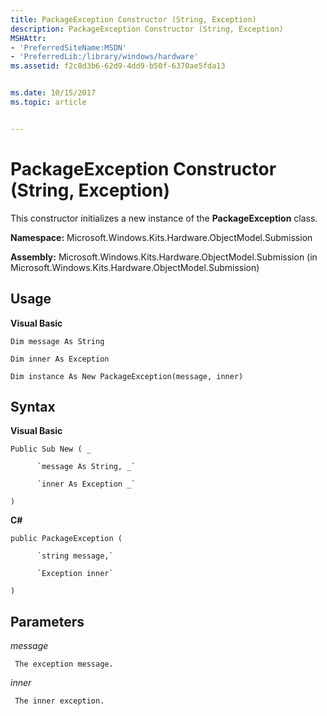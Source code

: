 ```yaml
---
title: PackageException Constructor (String, Exception)
description: PackageException Constructor (String, Exception)
MSHAttr:
- 'PreferredSiteName:MSDN'
- 'PreferredLib:/library/windows/hardware'
ms.assetid: f2c8d3b6-62d9-4dd9-b50f-6370ae5fda13


ms.date: 10/15/2017
ms.topic: article


---
```


# PackageException Constructor (String, Exception)


This constructor initializes a new instance of the **PackageException** class.

**Namespace:** Microsoft.Windows.Kits.Hardware.ObjectModel.Submission

**Assembly:** Microsoft.Windows.Kits.Hardware.ObjectModel.Submission (in Microsoft.Windows.Kits.Hardware.ObjectModel.Submission)

## <span id="Usage"></span><span id="usage"></span><span id="USAGE"></span>Usage


**Visual Basic**

`Dim message As String`

`Dim inner As Exception`

`Dim instance As New PackageException(message, inner)`

## <span id="Syntax"></span><span id="syntax"></span><span id="SYNTAX"></span>Syntax


**Visual Basic**

`Public Sub New ( _`

          `message As String, _`

          `inner As Exception _`

`)`

**C#**

`public PackageException (`

          `string message,`

          `Exception inner`

`)`

## <span id="Parameters"></span><span id="parameters"></span><span id="PARAMETERS"></span>Parameters


*message*

     The exception message.

*inner*

     The inner exception.

 

 






